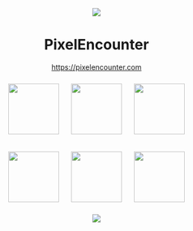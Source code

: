 
<p align="center">
    <img src="https://pixelencounter.com/android-chrome-192x192.png" />
</p>
<h1 align="center">PixelEncounter</h1>
<p align="center">
<a href="https://pixelencounter.com">https://pixelencounter.com</a>
</p>

<p align="center">
    <img style="width:100px;margin:10px;" src="https://app.pixelencounter.com/api/v2/basic/svgmonsters?saturation=0.1" />
    <img style="width:100px;margin:10px;" src="https://app.pixelencounter.com/api/v2/basic/svgmonsters?saturation=0.5" />
    <img style="width:100px;margin:10px;" src="https://app.pixelencounter.com/api/v2/basic/svgmonsters?saturation=0.8" />
</p>

<p align="center">
    <img style="width:100px;margin:10px;" src="https://app.pixelencounter.com/api/basic/monsters/random?t=1" />
    <img style="width:100px;margin:10px;" src="https://app.pixelencounter.com/api/basic/monsters/random?t=2" />
    <img style="width:100px;margin:10px;" src="https://app.pixelencounter.com/api/basic/monsters/random?t=3" />
</p>

<p align="center">
    <img src="https://api.visitorbadge.io/api/visitors?path=https%3A%2F%2Fgithub.com%2FXzaR90%2FPixelEncounter&labelColor=%23553591&countColor=%23031b70&style=flat" />
</p>